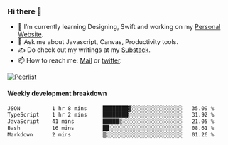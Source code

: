 ### Hi there 👋

- 🌱 I’m currently learning Designing, Swift and working on my [Personal Website](https://kvaishak.com/).
- 💬 Ask me about Javascript, Canvas,  Productivity tools. 
- :writing_hand: Do check out my writings at my [Substack](https://kvaishak.substack.com/).
- 📫 How to reach me: [Mail](mailto:vaishak.kaippanchery@gmail.com) or [twitter](https://twitter.com/kvaishack).

[![Peerlist](https://github-readme-badge.peerlist.io/api/vaishak)](https://peerlist.io/vaishak)

#### Weekly development breakdown

<!--START_SECTION:waka-->

```txt
JSON          1 hr 8 mins     ████████▓░░░░░░░░░░░░░░░░   35.09 %
TypeScript    1 hr 2 mins     ████████░░░░░░░░░░░░░░░░░   31.92 %
JavaScript    41 mins         █████▒░░░░░░░░░░░░░░░░░░░   21.05 %
Bash          16 mins         ██░░░░░░░░░░░░░░░░░░░░░░░   08.61 %
Markdown      2 mins          ▒░░░░░░░░░░░░░░░░░░░░░░░░   01.26 %
```

<!--END_SECTION:waka-->
